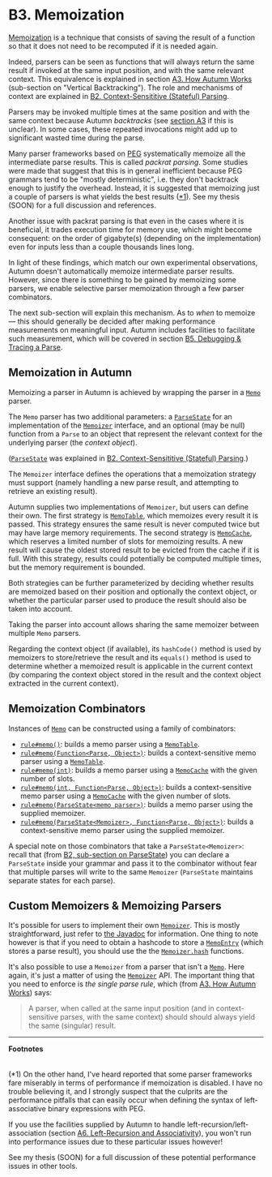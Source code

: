 # B3. Memoization

[Memoization] is a technique that consists of saving the result of a function so that it does not
need to be recomputed if it is needed again.

Indeed, parsers can be seen as functions that will always return the same result if invoked at the
same input position, and with the same relevant context. This equivalence is explained in section
[A3. How Autumn Works] (sub-section on "Vertical Backtracking"). The role and mechanisms of context
are explained in [B2. Context-Sensititive (Stateful) Parsing].

Parsers may be invoked multiple times at the same position and with the same context because Autumn
*backtracks* (see [section A3] if this is unclear). In some cases, these repeated invocations might
add up to significant wasted time during the parse.

Many parser frameworks based on [PEG] systematically memoize all the intermediate parse results.
This is called *packrat parsing*. Some studies were made that suggest that this is in general
inefficient because PEG grammars tend to be "mostly deterministic", i.e. they don't backtrack enough
to justify the overhead. Instead, it is suggested that memoizing just a couple of parsers is what
yields the best results ([*1]). See my thesis (SOON) for a full discussion and references.

Another issue with packrat parsing is that even in the cases where it is beneficial, it trades
execution time for memory use, which might become consequent: on the order of gigabyte(s) (depending
on the implementation) even for inputs less than a couple thousands lines long.

In light of these findings, which match our own experimental observations, Autumn doesn't
automatically memoize intermediate parser results. However, since there is something to be gained by
memoizing some parsers, we enable selective parser memoization through a few parser combinators.

The next sub-section will explain this mechanism. As to *when* to memoize — this should generally
be decided after making performance measurements on meaningful input. Autumn includes facilities
to facilitate such measurement, which will be covered in section [B5. Debugging & Tracing a Parse].

[Memoization]: https://en.wikipedia.org/wiki/Memoization
[section A3]: A3-how-autumn-works.md
[A3. How Autumn Works]: A3-how-autumn-works.md#vertical-backtracking
[B2. Context-Sensititive (Stateful) Parsing]: B2-context-sensitive-parsing.md
[PEG]: https://en.wikipedia.org/wiki/Parsing_expression_grammar
[B5. Debugging & Tracing a Parse]: B5-debugging-tracing.md

## Memoization in Autumn

Memoizing a parser in Autumn is achieved by wrapping the parser in a [`Memo`] parser.

The `Memo` parser has two additional parameters: a [`ParseState`] for an implementation of the
[`Memoizer`] interface, and an optional (may be null) function from a `Parse` to an object that
represent the relevant context for the underlying parser (the *context object*).

([`ParseState`] was explained in [B2. Context-Sensititive (Stateful) Parsing][B2-parse].)

The `Memoizer` interface defines the operations that a memoization strategy must support (namely
handling a new parse result, and attempting to retrieve an existing result).

Autumn supplies two implementations of `Memoizer`, but users can define their own. The first
strategy is [`MemoTable`], which memoizes every result it is passed. This strategy ensures the same
result is never computed twice but may have large memory requirements. The second strategy is
[`MemoCache`], which reserves a limited number of slots for memoizing results. A new result will
cause the oldest stored result to be evicted from the cache if it is full. With this strategy,
results could potentially be computed multiple times, but the memory requirement is bounded.

Both strategies can be further parameterized by deciding whether results are memoized based on their
position and optionally the context object, or whether the particular parser used to produce the
result should also be taken into account.

Taking the parser into account allows sharing the same memoizer between multiple `Memo` parsers.

Regarding the context object (if available), its `hashCode()` method is used by memoizers to
store/retrieve the result and its `equals()` method is used to determine whether a memoized result
is applicable in the current context (by comparing the context object stored in the result and the
context object extracted in the current context). 

[`Memo`]: https://javadoc.jitpack.io/com/github/norswap/autumn/-SNAPSHOT/javadoc/norswap/autumn/parsers/Memo.html
[`Memoizer`]: https://javadoc.jitpack.io/com/github/norswap/autumn/-SNAPSHOT/javadoc/norswap/autumn/memo/Memoizer.html
[`MemoTable`]: https://javadoc.jitpack.io/com/github/norswap/autumn/-SNAPSHOT/javadoc/norswap/autumn/memo/MemoTable.html
[`MemoCache`]: https://javadoc.jitpack.io/com/github/norswap/autumn/-SNAPSHOT/javadoc/norswap/autumn/memo/MemoCache.html
[`ParseState`]: https://javadoc.jitpack.io/com/github/norswap/autumn/-SNAPSHOT/javadoc/norswap/autumn/ParseState.html
[B2-parse]: B2-context-sensitive-parsing.md#parse-state

## Memoization Combinators

Instances of [`Memo`] can be constructed using a family of combinators:

- [`rule#memo()`]: builds a memo parser using a [`MemoTable`].
- [`rule#memo(Function<Parse, Object>)`]: builds a context-sensitive memo parser using a [`MemoTable`].
- [`rule#memo(int)`]: builds a memo parser using a [`MemoCache`] with the given number of slots.
- [`rule#memo(int, Function<Parse, Object>)`]:
  builds a context-sensitive memo parser using a [`MemoCache`] with the given number of slots.
- [`rule#memo(ParseState<memo parser>)`]: builds a memo parser using the supplied memoizer.
- [`rule#memo(ParseState<Memoizer>, Function<Parse, Object>)`]: builds a context-sensitive memo
  parser using the supplied memoizer.

A special note on those combinators that take a `ParseState<Memoizer>`: recall that (from [B2,
sub-section on ParseState][B2-parse]) you can declare a `ParseState` inside your grammar and pass it
to the combinator without fear that multiple parses will write to the same `Memoizer` (`ParseState`
maintains separate states for each parse).
  
[`rule#memo()`]: https://javadoc.jitpack.io/com/github/norswap/autumn/-SNAPSHOT/javadoc/norswap/autumn/Grammar.rule.html#memo--
[`rule#memo(Function<Parse, Object>)`]: https://javadoc.jitpack.io/com/github/norswap/autumn/-SNAPSHOT/javadoc/norswap/autumn/Grammar.rule.html#memo-java.util.function.Function-
[`rule#memo(int)`]: https://javadoc.jitpack.io/com/github/norswap/autumn/-SNAPSHOT/javadoc/norswap/autumn/Grammar.rule.html#memo-int-
[`rule#memo(int, Function<Parse, Object>)`]: https://javadoc.jitpack.io/com/github/norswap/autumn/-SNAPSHOT/javadoc/norswap/autumn/Grammar.rule.html#memo-int-java.util.function.Function-
[`rule#memo(ParseState<memo parser>)`]: https://javadoc.jitpack.io/com/github/norswap/autumn/-SNAPSHOT/javadoc/norswap/autumn/Grammar.rule.html#memo-norswap.autumn.ParseState-
[`rule#memo(ParseState<Memoizer>, Function<Parse, Object>)`]: https://javadoc.jitpack.io/com/github/norswap/autumn/-SNAPSHOT/javadoc/norswap/autumn/Grammar.rule.html#memo-norswap.autumn.ParseState-
[B2-parse]: B2-context-sensitive-parsing.md#parse-state

## Custom Memoizers & Memoizing Parsers

It's possible for users to implement their own [`Memoizer`]. This is mostly straightforward, just
refer to [the Javadoc][`Memoizer`] for information. One thing to note however is that if you need
to obtain a hashcode to store a [`MemoEntry`] (which stores a parse result), you should use the
the [`Memoizer.hash`] functions.

It's also possible to use a `Memoizer` from a parser that isn't a [`Memo`]. Here again, it's just
a matter of using the [`Memoizer`] API. The important thing that you need to enforce is *the single
parse rule*, which (from [A3. How Autumn Works]) says:

> A parser, when called at the same input position (and in context-sensitive parses, with the same
> context) should should always yield the same (singular) result.

[`Memoizer.hash`]: https://javadoc.jitpack.io/com/github/norswap/autumn/-SNAPSHOT/javadoc/norswap/autumn/memo/Memoizer.html#hash-boolean-norswap.autumn.parsers.MemoEntry-
[`MemoEntry`]: https://javadoc.jitpack.io/com/github/norswap/autumn/-SNAPSHOT/javadoc/norswap/autumn/memo/MemoEntry.html
[A3. How Autumn Works]: A3-how-autumn-works.md

----
**Footnotes**

[*1]: #footnote1 
<h6 id="footnote1" display=none;></h6>

(*1) On the other hand, I've heard reported that some parser frameworks fare miserably in terms of
performance if memoization is disabled. I have no trouble believing it, and I strongly suspect that
the culprits are the performance pitfalls that can easily occur when defining the syntax of
left-associative binary expressions with PEG.

If you use the facilities supplied by Autumn to handle left-recursion/left-association (section [A6.
Left-Recursion and Associativity]), you won't run into performance issues due to these particular
issues however!

See my thesis (SOON) for a full discussion of these potential performance issues in other tools.

[A6. Left-Recursion and Associativity]: A6-left-recursion-associativity.md